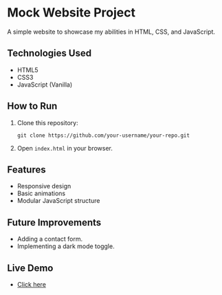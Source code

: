 # Mock Website Project

A simple website to showcase my abilities in HTML, CSS, and JavaScript.

## Technologies Used
- HTML5
- CSS3
- JavaScript (Vanilla)

## How to Run
1. Clone this repository:
   ```
   git clone https://github.com/your-username/your-repo.git
   ```
2. Open `index.html` in your browser.

## Features
- Responsive design
- Basic animations
- Modular JavaScript structure

## Future Improvements
- Adding a contact form.
- Implementing a dark mode toggle.

## Live Demo
- [Click here](your-live-demo-url)
